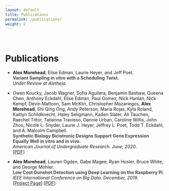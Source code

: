 ```yaml
---
layout: default
title: Publications
permalink: /publications/
weight: 2
---
```


&nbsp;

# **Publications**

- **Alex Morehead**, Elise Edman, Laurie Heyer, and Jeff Poet.<br/>
**<span style="color: #444444">Variant Sampling in vitro with a Scheduling Twist.</span>**<br/>
<em>Under Review at Aletheia.</em><br/>

- Owen Koucky, Jacob Wagner, Sofia Aguilera, Benjamin Bashaw, Queena Chen, Anthony Eckdahl, Elise Edman, Paul Gomez, Nick
Hanlan, Nick Kempf, Devin Mattoon, Sam McKlin, Christopher Mazariegos, **Alex Morehead**, Shi Qing Ong, Andy Peterson, Maria
Rojas, Kyla Roland, Kaitlyn Schildknecht, Haley Seligmann, Kaden Slater, Ali Tauchen, Raechel Tittor, Tatianna Travieso, Dannie
Urban, Caroline Willis, John Zhou, Nicole L. Snyder, Laurie J. Heyer, Jeffrey L. Poet, Todd T. Eckdahl, and A. Malcolm Campbell.<br/>
**<span style="color: #444444">Synthetic Biology Bicistronic Designs Support Gene Expression Equally Well in vitro and in vivo.</span>**<br/>
<em>American Journal of Undergraduate Research. June, 2020.</em><br/>
[<a target='_blank' rel='noopener noreferrer' href="http://www.ajuronline.org/uploads/Volume_17_1/AJUR_Vol_17_Issue_1_June_2020_p13.pdf" >PDF</a>]

- **Alex Morehead**, Lauren Ogden, Gabe Magee, Ryan Hosler, Bruce White, and George Mohler.<br/>
**<span style="color: #444444">Low Cost Gunshot Detection using Deep Learning on the Raspberry Pi.</span>**<br/>
<em>IEEE International Conference on Big Data. December, 2019.</em><br/>
[<a target='_blank' rel='noopener noreferrer' href="https://www.researchgate.net/project/Low-Cost-Gunshot-Detection-using-Deep-Learning-on-the-Raspberry-Pi" >Project Page</a>] [<a target='_blank' rel='noopener noreferrer' href="https://ieeexplore.ieee.org/abstract/document/9006456" >PDF</a>]
